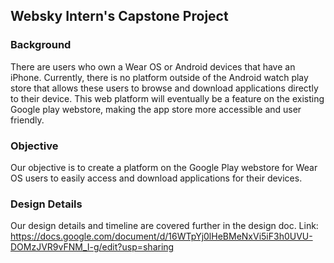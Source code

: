 ## Websky Intern's Capstone Project

### Background
There are users who own a Wear OS or Android devices that have an iPhone. 
Currently, there is no platform outside of the Android watch play store that allows these users to browse and download applications
directly to their device. This web platform will eventually be a feature on the existing Google play webstore, making the app store 
more accessible and user friendly. 

### Objective
Our objective is to create a platform on the Google Play webstore for Wear OS users to easily access and download applications for their devices.

### Design Details 
Our design details and timeline are covered further in the design doc.
Link: https://docs.google.com/document/d/16WTpYj0lHeBMeNxVi5iF3h0UVU-DOMzJVR9vFNM_I-g/edit?usp=sharing
